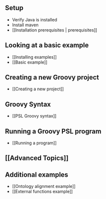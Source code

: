 ## Setup
- Verify Java is installed
- Install maven
- [[Installation prerequisites | prerequisites]]

## Looking at a basic example
- [[Installing examples]]
- [[Basic example]]

## Creating a new Groovy project
- [[Creating a new project]]

## Groovy Syntax
- [[PSL Groovy syntax]]

## Running a Groovy PSL program
- [[Running a program]]

## [[Advanced Topics]]

## Additional examples
- [[Ontology alignment example]]
- [[External functions example]]
